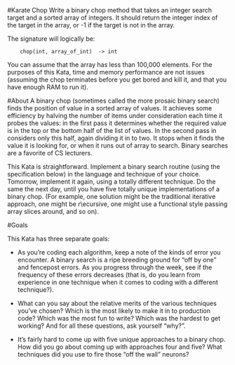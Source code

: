 #Karate Chop
Write a binary chop method that takes an integer search target and a sorted array of integers.
It should return the integer index of the target in the array, or -1 if the target is not in the array. 

The signature will logically be:

        chop(int, array_of_int)  -> int
        
You can assume that the array has less than 100,000 elements. 
For the purposes of this Kata, time and memory performance are not issues (assuming the chop terminates before you get bored and kill it, 
and that you have enough RAM to run it).

#About
A binary chop (sometimes called the more prosaic binary search) 
finds the position of value in a sorted array of values. 
It achieves some efficiency by halving the number of items under consideration each time it probes the values: in the first 
pass it determines whether the required value is in the top or the bottom half of the list of values. 
In the second pass in considers only this half, again dividing it in to two. 
It stops when it finds the value it is looking for, or when it runs out of array to search. 
Binary searches are a favorite of CS lecturers.

This Kata is straightforward. Implement a binary search routine (using the specification below) in the language and technique of your choice. 
Tomorrow, implement it again, using a totally different technique. Do the same the next day, until you have five totally unique implementations of a binary chop. 
(For example, one solution might be the traditional iterative approach, one might be r\ecursive, one might use a functional style passing array slices around, and so on).

#Goals

This Kata has three separate goals:

- As you’re coding each algorithm, keep a note of the kinds of error you encounter. 
A binary search is a ripe breeding ground for “off by one” and fencepost errors. 
As you progress through the week, see if the frequency of these errors decreases 
(that is, do you learn from experience in one technique when it comes to coding with a different technique?).

- What can you say about the relative merits of the various techniques you’ve chosen? 
Which is the most likely to make it in to production code? Which was the most fun to write? 
Which was the hardest to get working? And for all these questions, ask yourself “why?”.

- It’s fairly hard to come up with five unique approaches to a binary chop. 
How did you go about coming up with approaches four and five? 
What techniques did you use to fire those “off the wall” neurons?